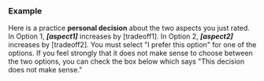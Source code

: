 ### Example

Here is a practice **personal decision** about the two aspects you just rated. In Option 1, ***[aspect1]*** increases by [tradeoff1]. In Option 2, ***[aspect2]*** increases by [tradeoff2]. You must select "I prefer this option" for one of the options. If you feel strongly that it does not make sense to choose between the two options, you can check the box below which says "This decision does not make sense."
